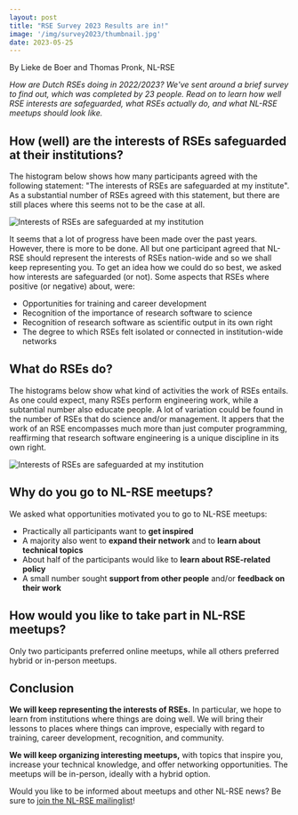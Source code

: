 ```yaml
---
layout: post
title: "RSE Survey 2023 Results are in!"
image: '/img/survey2023/thumbnail.jpg'
date: 2023-05-25
---
```


By Lieke de Boer and Thomas Pronk, NL-RSE

*How are Dutch RSEs doing in 2022/2023? We've sent around a brief survey to find out, which was completed by 23 people. Read on to learn how well RSE interests are safeguarded, what RSEs actually do, and what NL-RSE meetups should look like.*
<!--break-->

## How (well) are the interests of RSEs safeguarded at their institutions?

The histogram below shows how many participants agreed with the following statement: "The interests of RSEs are safeguarded at my institute". As a substantial number of RSEs agreed with this statement, but there are still places where this seems not to be the case at all.

![Interests of RSEs are safeguarded at my institution](/img/survey2023/interests_safeguarded.png)

It seems that a lot of progress have been made over the past years. However, there is more to be done. All but one participant agreed that NL-RSE should represent the interests of RSEs nation-wide and so we shall keep representing you. To get an idea how we could do so best, we  asked how interests are safeguarded (or not). Some aspects that RSEs where positive (or negative) about, were:
* Opportunities for training and career development
* Recognition of the importance of research software to science
* Recognition of research software as scientific output in its own right
* The degree to which RSEs felt isolated or connected in institution-wide networks

## What do RSEs do?

The histograms below show what kind of activities the work of RSEs entails. As one could expect, many RSEs perform engineering work, while a subtantial number also educate people. A lot of variation could be found in the number of RSEs that do science and/or management. It appers that the work of an RSE encompasses much more than just computer programming, reaffirming that research software engineering is a unique discipline in its own right.

![Interests of RSEs are safeguarded at my institution](/img/survey2023/rse_activities.png)

## Why do you go to NL-RSE meetups?

We asked what opportunities motivated you to go to NL-RSE meetups:
* Practically all participants want to **get inspired**
* A majority also went to **expand their network** and to **learn about technical topics**
* About half of the participants would like to **learn about RSE-related policy**
* A small number sought **support from other people** and/or **feedback on their work**

## How would you like to take part in NL-RSE meetups?

Only two participants preferred online meetups, while all others preferred hybrid or in-person meetups. 

## Conclusion

**We will keep representing the interests of RSEs.** In particular, we hope to learn from institutions where things are doing well. We will bring their lessons to places where things can improve, especially with regard to training, career development, recognition, and community. 

**We will keep organizing interesting meetups,** with topics that inspire you, increase your technical knowledge, and offer networking opportunities. The meetups will be in-person, ideally with a hybrid option. 

Would you like to be informed about meetups and other NL-RSE news? Be sure to [join the NL-RSE mailinglist](/pages/join)! 

